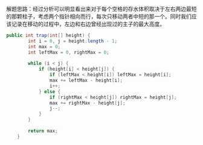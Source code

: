 解题思路：经过分析可以明显看出来对于每个空格的存水体积取决于左右两边最短的那颗柱子，考虑两个指针相向而行，每次只移动两者中短的那一个。同时我们应该记录在移动的过程中，左边和右边曾经出现过的主子的最大高度。

```java
public int trap(int[] height) {
        int i = 0, j = height.length - 1;
        int max = 0;
        int leftMax = 0, rightMax = 0;
        
        while (i < j) {
            if (height[i] < height[j]) {
                if (leftMax < height[i]) leftMax = height[i];
                max += leftMax - height[i];
                i++;
            } else {
                if (rightMax < height[j]) rightMax = height[j];
                max += rightMax - height[j];
                j--;
            }
        }
        
        return max;
    }
```

